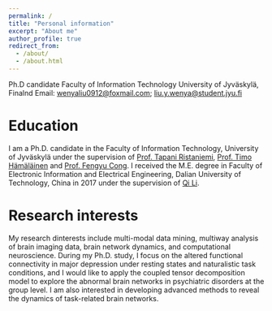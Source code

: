 ```yaml
---
permalink: /
title: "Personal information"
excerpt: "About me"
author_profile: true
redirect_from: 
  - /about/
  - /about.html
---
```

Ph.D candidate
Faculty of Information Technology
University of Jyväskylä, Finalnd
Email: wenyaliu0912@foxmail.com; liu.y.wenya@student.jyu.fi


Education
======
I am a Ph.D. candidate in the Faculty of Information Technology, University of Jyväskylä under the supervision of 
[Prof. Tapani Ristaniemi](https://scholar.google.com/citations?user=OwGqX4AAAAAJ&hl=zh-CN), 
[Prof. Timo Hämäläinen](https://www.jyu.fi/it/fi/tiedekunta/henkilosto/henkilosto/hamalainen-timo) and 
[Prof. Fengyu Cong](https://scholar.google.com/citations?hl=en&user=Jd0dQA8AAAAJ&view_op=list_works). 
I received the M.E. degree in Faculty of Electronic Information and Electrical Engineering, Dalian University of Technology,
China in 2017 under the supervision of [Qi Li](http://faculty.dlut.edu.cn/liqi/zh_CN/index.htm).


Research interests
======
My research dinterests include multi-modal data mining, multiway analysis of brain imaging data, brain network dynamics, and computational neuroscience. During my Ph.D. study, I focus on the altered functional connectivity in major depression under resting states and naturalistic task conditions, and I would like to apply the coupled tensor decomposition model to explore the abnormal brain networks in psychiatric disorders at the group level. I am also interested in developing advanced methods to reveal the dynamics of task-related brain networks.




